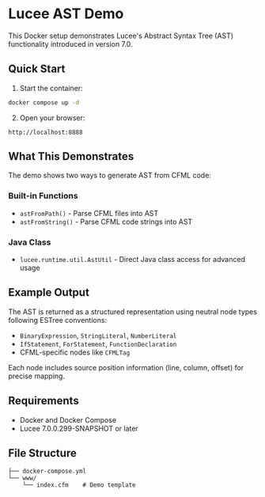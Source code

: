# Lucee AST Demo

This Docker setup demonstrates Lucee's Abstract Syntax Tree (AST) functionality introduced in version 7.0.

## Quick Start

1. Start the container:

```bash
docker compose up -d
```

2. Open your browser:

```
http://localhost:8888
```

## What This Demonstrates

The demo shows two ways to generate AST from CFML code:

### Built-in Functions

- `astFromPath()` - Parse CFML files into AST
- `astFromString()` - Parse CFML code strings into AST

### Java Class 

- `lucee.runtime.util.AstUtil` - Direct Java class access for advanced usage

## Example Output

The AST is returned as a structured representation using neutral node types following ESTree conventions:

- `BinaryExpression`, `StringLiteral`, `NumberLiteral`
- `IfStatement`, `ForStatement`, `FunctionDeclaration`
- CFML-specific nodes like `CFMLTag`

Each node includes source position information (line, column, offset) for precise mapping.

## Requirements

- Docker and Docker Compose
- Lucee 7.0.0.299-SNAPSHOT or later

## File Structure

```
├── docker-compose.yml
└── www/
    └── index.cfm    # Demo template
```